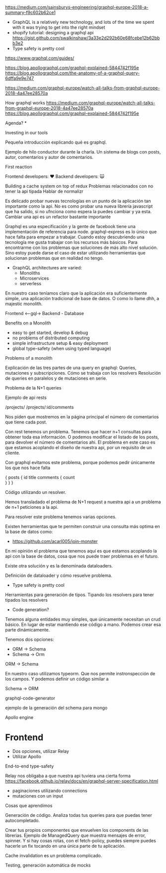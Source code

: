 https://medium.com/sainsburys-engineering/graphql-europe-2018-a-summary-f9c602b62ce1

* GraphQL is a relatively new technology, and lots of the time we spent with it was trying to get into the right mindset
* shopify tutorial: designing a graphql api
https://gist.github.com/swalkinshaw/3a33e2d292b60e68fcebe12b62bbb3e2
* Type safety is pretty cool

https://www.graphql.com/guides/  
  
https://blog.apollographql.com/graphql-explained-5844742f195e
https://blog.apollographql.com/the-anatomy-of-a-graphql-query-6dffa9e9e747  
  
https://medium.com/graphql-europe/watch-all-talks-from-graphql-europe-2018-4a47ee28570a

How graphql works
https://medium.com/graphql-europe/watch-all-talks-from-graphql-europe-2018-4a47ee28570a
https://blog.apollographql.com/graphql-explained-5844742f195e


Agenda?
* 

  
Investing in our tools
  
  
Pequeña introducción explicando qué es graphql.
  
Ejemplo de hilo conductor durante la charla. Un sistema de blogs con posts, autor, comentarios y autor de comentarios.   


First reaction

Frontend developers: ❤️
Backend developers: 🙀


Building a cache system on top of redux
Problemas relacionados con no tener la api tipada
Hablar de normalizr

Es delicado probar nuevas tecnologías en un punto de la aplicación tan importante como la api.
No es como probar una nueva librería javascript que ha salido, si no ufnciona como espera la puedes cambiar y ya esta.
Cambiar una api es un refactor bastante importante

Graphql es una especificación y la gente de facebook tiene una implementación de referencia para node. graphql-express
es lo único que hace falta para empezar a trabajar.
Cuando estoy descubriendo una tecnología me gusta trabajar con los recursos más básicos. Para encontrarme con los problemas
que soluciones de más alto nivel solución. Sino estoy puede darse el caso de estar utilizando herramientas que solucionan
problemas que en realidad no tengo.

* GraphQL architectures are varied:
  * Monoliths
  * Microservices
  * serverless
  
En nuestro caso teníamos claro que la aplicación era suficientemente simple, una aplicación tradicional de base de datos.
O como lo llame dhh, a majestic monolith.

  
Frontend  <--gql-> Backend - Database

  
Benefits on a Monolith

* easy to get started, develop & debug
* no problems of distributed computing
* simple infrastructure setup & easy deployment
* global type-safety (when using typed language)  
  
  
Problems of a monolith
  
    
Explicación de las tres partes de una query en graphql: Queries, mutaciones y subscripciones.
Cómo se trabaja con los resolvers
Resolución de queries en paralelos y de mutaciones en serie.

Problema de la N+1 queries

Ejemplo de api rests

/projects/
/projects/:id/comments

Nos piden que mostremos en la página principal el número de comentarios que tiene cada post.

Con rest tenemos un problema. Tenemos que hacer n+1 consultas para obtener toda esa información. O podemos modificar
el listado de los posts, para devolver el número de comentarios ahi. El problema en este caso es que estamos
acoplando el diseño de nuestra api, por un requisito de un cliente.

Con graphql evitamos este problema, porque podemos pedir únicamente los que nos hace falta

{
  posts {
     id
     title
     comments {
        count        
     }
  }
}

Código utilizando un resolver.

Hemos transladado el problema de N+1 request a nuestra api a un problema de n+1 peticiones a la api.

Para resolver este problema tenemos varias opciones.

Existen herramientas que te permiten construir una consulta más optima en la base de datos como:

* https://github.com/acarl005/join-monster

En mi opinión el problema que tenemos aquí es que estamos acoplando la api con la base de datos, cosa que nos puede
traer problemas en el futuro.

Existe otra solución y es la denominada dataloaders.

Definición de dataloader y cómo resuelve problema.

* Type safety is pretty cool

Herramientas para generación de tipos. Tipando los resolvers para tener tipados los resolvers

* Code generation?

Tenemos alguna entidades muy simples, que únicamente necesitan un crud básico. En lugar de estar mantiendo ese código
a mano. Podemos crear esa parte dinámicamente.

Tenemos dos opciones:
* ORM -> Schema
* Schema -> Orm

ORM -> Schema

En nuestro caso utilizamos typeorm. Que nos permite instronspección de los campos. Y podemos definir un código similar a

Schema -> ORM

graphql-code-generator

ejemplo de la generación del schema para mongo


Apollo engine

# Frontend
* Dos opciones, utilizar Relay
* Utilizar Apollo

End-to-end type-safety

Relay nos obligaba a que nuestra api tuviera una cierta forma
https://facebook.github.io/relay/docs/en/graphql-server-specification.html
* paginaciones utilizando connections
* mutaciones con un input

Cosas que aprendimos

Generación de código. Analiza todas tus queries para que puedas tener 
autocompletado.

Crear tus propios componentes que envuelven los components de las librerias.
Ejemplo de ManagedQuery que muestra mensajes de error, spinner.
Y si hay cosas rotas, con el fetch-policy, puedes siempre puedes hacerle un fix tocando en una única parte
de tu aplicación.

Cache invalidation es un problema complicado.

Testing, generación automática de mocks


